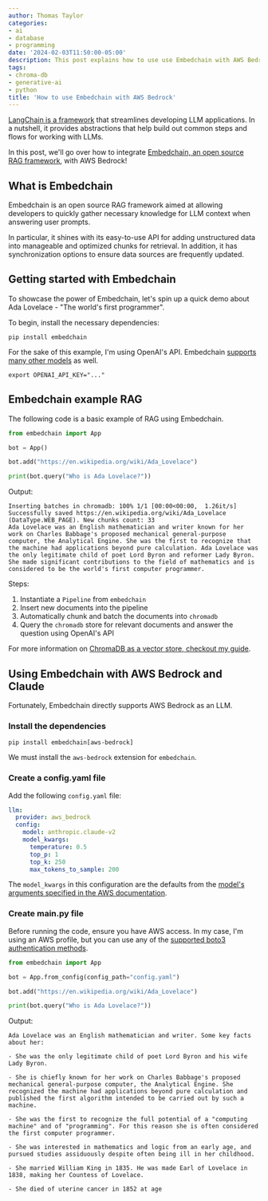 ```yaml
---
author: Thomas Taylor
categories:
- ai
- database
- programming
date: '2024-02-03T11:50:00-05:00'
description: This post explains how to use use Embedchain with AWS Bedrock and Anthropic's LLM Claude.
tags:
- chroma-db
- generative-ai
- python
title: 'How to use Embedchain with AWS Bedrock'
---
```


[LangChain is a framework][1] that streamlines developing LLM applications. In a nutshell, it provides abstractions that help build out common steps and flows for working with LLMs.

In this post, we'll go over how to integrate [Embedchain, an open source RAG framework][2], with AWS Bedrock!

## What is Embedchain

Embedchain is an open source RAG framework aimed at allowing developers to quickly gather necessary knowledge for LLM context when answering user prompts.

In particular, it shines with its easy-to-use API for adding unstructured data into manageable and optimized chunks for retrieval. In addition, it has synchronization options to ensure data sources are frequently updated.

## Getting started with Embedchain

To showcase the power of Embedchain, let's spin up a quick demo about Ada Lovelace - "The world's first programmer".

To begin, install the necessary dependencies:

```shell
pip install embedchain
```

For the sake of this example, I'm using OpenAI's API. Embedchain [supports many other models][3] as well.

```shell
export OPENAI_API_KEY="..."
```

## Embedchain example RAG

The following code is a basic example of RAG using Embedchain.

```python
from embedchain import App

bot = App()

bot.add("https://en.wikipedia.org/wiki/Ada_Lovelace")

print(bot.query("Who is Ada Lovelace?"))
```

Output:

```text
Inserting batches in chromadb: 100% 1/1 [00:00<00:00,  1.26it/s]
Successfully saved https://en.wikipedia.org/wiki/Ada_Lovelace (DataType.WEB_PAGE). New chunks count: 33
Ada Lovelace was an English mathematician and writer known for her work on Charles Babbage's proposed mechanical general-purpose computer, the Analytical Engine. She was the first to recognize that the machine had applications beyond pure calculation. Ada Lovelace was the only legitimate child of poet Lord Byron and reformer Lady Byron. She made significant contributions to the field of mathematics and is considered to be the world's first computer programmer.
```

Steps:
1. Instantiate a `Pipeline` from `embedchain`
2. Insert new documents into the pipeline
3. Automatically chunk and batch the documents into `chromadb`
4. Query the `chromadb` store for relevant documents and answer the question using OpenAI's API

For more information on [ChromaDB as a vector store, checkout my guide][6].

## Using Embedchain with AWS Bedrock and Claude

Fortunately, Embedchain directly supports AWS Bedrock as an LLM. 

### Install the dependencies

```shell
pip install embedchain[aws-bedrock]
```

We must install the `aws-bedrock` extension for `embedchain`.

### Create a config.yaml file

Add the following `config.yaml` file:

```yaml
llm:
  provider: aws_bedrock
  config:
    model: anthropic.claude-v2
    model_kwargs:
      temperature: 0.5
      top_p: 1
      top_k: 250
      max_tokens_to_sample: 200
```

The `model_kwargs` in this configuration are the defaults from the [model's arguments specified in the AWS documentation][4].

### Create main.py file

Before running the code, ensure you have AWS access. In my case, I'm using an AWS profile, but you can use any of the [supported boto3 authentication methods][5].

```python
from embedchain import App

bot = App.from_config(config_path="config.yaml")

bot.add("https://en.wikipedia.org/wiki/Ada_Lovelace")

print(bot.query("Who is Ada Lovelace?"))
```

Output:

```text
Ada Lovelace was an English mathematician and writer. Some key facts about her:

- She was the only legitimate child of poet Lord Byron and his wife Lady Byron.

- She is chiefly known for her work on Charles Babbage's proposed mechanical general-purpose computer, the Analytical Engine. She recognized the machine had applications beyond pure calculation and published the first algorithm intended to be carried out by such a machine.

- She was the first to recognize the full potential of a "computing machine" and of "programming". For this reason she is often considered the first computer programmer.

- She was interested in mathematics and logic from an early age, and pursued studies assiduously despite often being ill in her childhood.

- She married William King in 1835. He was made Earl of Lovelace in 1838, making her Countess of Lovelace.

- She died of uterine cancer in 1852 at age
```

[1]: https://www.langchain.com/
[2]: https://docs.embedchain.ai/get-started/quickstart:wqa
[3]: https://docs.embedchain.ai/components/llms
[4]: https://docs.aws.amazon.com/bedrock/latest/userguide/model-parameters.html
[5]: https://boto3.amazonaws.com/v1/documentation/api/latest/guide/credentials.html#configuring-credentials
[6]: https://how.wtf/how-to-use-chroma-db-step-by-step-guide.html
